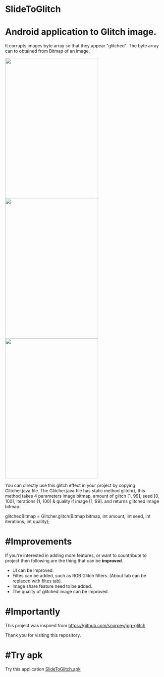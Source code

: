 # SlideToGlitch
Android application to Glitch image. 
===
It corrupts images byte array so that they appear "glitched". The byte array can to obtained from Bitmap of an image.

<img src="https://github.com/shubhamvernekar/SlideToGlitch/blob/master/images/preview.gif" width="300" height="450" /><img src="https://github.com/shubhamvernekar/SlideToGlitch/blob/master/images/Optimized-Screenshot_2020-05-31-09-58-26-923_com.smv.slidetoglitch.jpg" width="300" height="450" /><img src="https://github.com/shubhamvernekar/SlideToGlitch/blob/master/images/Optimized-Screenshot_2020-05-31-10-01-43-805_com.smv.slidetoglitch(1).jpg" width="300" height="450" />

You can directly use this glitch effect in your project by copying Glitcher.java file.
The Glitcher.java file has static method glitch(), this method takes 4 parameters image bitmap, amount of glitch [1, 99], seed [0, 100], iterations [1, 100] & quality if image [1, 99]. and returns glitched image bitmap.

glitchedBitmap = Glitcher.glitch(Bitmap bitmap, int amount, int seed, int iterations, int quality);

#Improvements
===
If you're interested in adding more features, or want to countribute to project then following are the thing that can be **improved**.

- UI can be improved.
- Filtes can be added, such as RGB Glitch filters. (About tab can be replaced with filtes tab).
- Image share feature need to be added.
- The quality of glitched image can be improved.

#Importantly
===
This project was inspired from https://github.com/snorpey/jpg-glitch 

Thank you for visiting this repository.

#Try apk
===
Try this application [SlideToGlitch.apk](https://github.com/shubhamvernekar/SlideToGlitch/blob/master/SlideToGlitch.apk)
